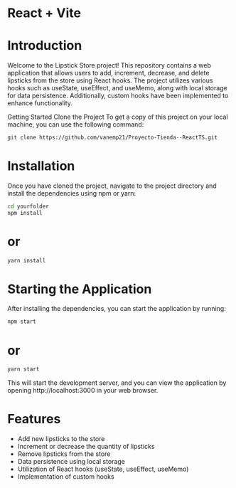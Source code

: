 # React + Vite

# Introduction
Welcome to the Lipstick Store project! This repository contains a web application that allows users to add, increment, decrease, and delete lipsticks from the store using React hooks. The project utilizes various hooks such as useState, useEffect, and useMemo, along with local storage for data persistence. Additionally, custom hooks have been implemented to enhance functionality.

Getting Started
Clone the Project
To get a copy of this project on your local machine, you can use the following command:

```bash
git clone https://github.com/vanemp21/Proyecto-Tienda--ReactTS.git
```

# Installation
Once you have cloned the project, navigate to the project directory and install the dependencies using npm or yarn:

```bash
cd yourfolder
npm install
```
# or
```bash
yarn install
```
# Starting the Application
After installing the dependencies, you can start the application by running:

```bash
npm start
```
# or
```bash
yarn start
```
This will start the development server, and you can view the application by opening http://localhost:3000 in your web browser.

# Features
<ul>
<li>Add new lipsticks to the store</li>
<li>Increment or decrease the quantity of lipsticks</li>
<li>Remove lipsticks from the store</li>
<li>Data persistence using local storage</li>
<li>Utilization of React hooks (useState, useEffect, useMemo)</li>
<li>Implementation of custom hooks</li>
  </ul><br/>


